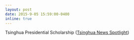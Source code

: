 ```yaml
---
layout: post
date: 2015-9-05 15:59:00-0400
inline: true
---
```


Tsinghua Presidential Scholarship ([Tsinghua News Spotlight](https://www.tsinghua.edu.cn/info/2116/81095.htm))
